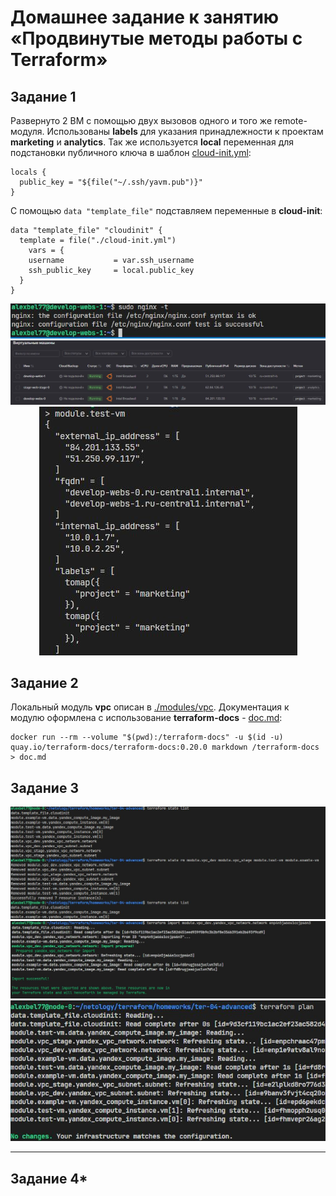 # Домашнее задание к занятию «Продвинутые методы работы с Terraform»

## Задание 1
Развернуто 2 ВМ с помощью двух вызовов одного и того же remote-модуля. Использованы **labels** для указания принадлежности к проектам **marketing** и **analytics**. Так же используется **local** переменная для подстановки публичного ключа в шаблон [cloud-init.yml]():

```hcl
locals {
  public_key = "${file("~/.ssh/yavm.pub")}"
} 
```
С помощью `data "template_file"` подставляем переменные в **cloud-init**:

```hcl
data "template_file" "cloudinit" {
  template = file("./cloud-init.yml")
    vars = {
    username           = var.ssh_username
    ssh_public_key     = local.public_key
  }
}
```

<center>
  <img src="img/ngnix-t1.JPG">
</center>

<center>
  <img src="img/yc-vm-t1.JPG">
</center>

<center>
  <img src="img/ter-console-t1.JPG">
</center>

## Задание 2

Локальный модуль **vpc** описан в [./modules/vpc](). Документация к модулю оформлена с использование **terraform-docs** - [doc.md]():

```docker
docker run --rm --volume "$(pwd):/terraform-docs" -u $(id -u) quay.io/terraform-docs/terraform-docs:0.20.0 markdown /terraform-docs > doc.md
```

## Задание 3

<center>
  <img src="img/rm-module-t3.JPG">
</center>

<center>
  <img src="img/import-module-t3.JPG">
</center>

<center>
  <img src="img/plan-t3.JPG">
</center>

---

## Задание 4*